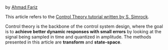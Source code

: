 by [Ahmad Fariz](https://linkedin.com/in/ahmadfariz)

This article refers to the [Control Theory tutorial written by S. Simrock](https://cds.cern.ch/record/1100534/files/p73.pdf).

Control theory is the backbone of the control system design, where the goal is to **achieve better dynamic responses with small errors** by looking at the signal being sampled in time and quantized in amplitude. The methods presented in this article are **transform** and **state-space**.